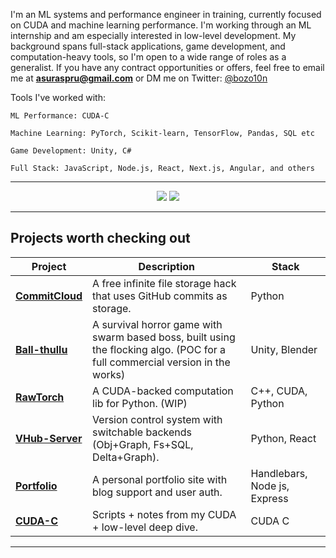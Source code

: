 
I'm an ML systems and performance engineer in training, currently focused on CUDA and machine learning performance. I'm working through an ML internship and am especially interested in low-level development. My background spans full-stack applications, game development, and computation-heavy tools, so I'm open to a wide range of roles as a generalist. If you have any contract opportunities or offers, feel free to email me at **asuraspru@gmail.com** or DM me on Twitter:  <a href="https://twitter.com/bozo10n" target="_blank">@bozo10n</a>

Tools I've worked with:

    ML Performance: CUDA-C

    Machine Learning: PyTorch, Scikit-learn, TensorFlow, Pandas, SQL etc

    Game Development: Unity, C#

    Full Stack: JavaScript, Node.js, React, Next.js, Angular, and others
---

<p align="center">
  <img src="https://github-readme-stats.vercel.app/api?username=bozo10n&show_icons=true&theme=radical&hide_title=true&hide_rank=true&custom_title=Stats&card_width=400" />
  <img src="https://github-readme-stats.vercel.app/api/top-langs/?username=bozo10n&layout=compact&theme=radical&card_width=400" />
</p>

---

## Projects worth checking out

| Project | Description | Stack |
|--------|-------------|-------|
| **[CommitCloud](https://github.com/VileTBird/CommitCloud)** | A free infinite file storage hack that uses GitHub commits as storage. | Python |
| **[Ball-thullu](https://github.com/VileTBird/Ball-thullu)** | A survival horror game with swarm based boss, built using the flocking algo. (POC for a full commercial version in the works) | Unity, Blender |
| **[RawTorch](https://github.com/VileTBird/RawTorch)** | A CUDA-backed computation lib for Python. (WIP) | C++, CUDA, Python |
| **[VHub-Server](https://github.com/VileTBird/VHub-Server)** | Version control system with switchable backends (Obj+Graph, Fs+SQL, Delta+Graph). | Python, React |
| **[Portfolio](https://github.com/VileTBird/Portfolio)** | A personal portfolio site with blog support and user auth. | Handlebars, Node js, Express |
| **[CUDA-C](https://github.com/VileTBird/CUDA-C)** | Scripts + notes from my CUDA + low-level deep dive. | CUDA C |

---
